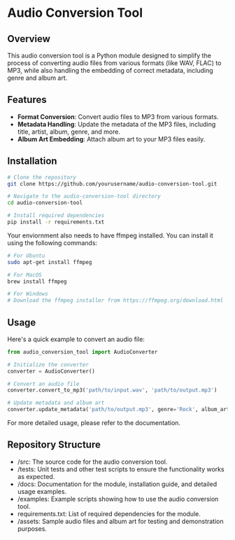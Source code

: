 # Audio Conversion Tool

## Overview

This audio conversion tool is a Python module designed to simplify the process of converting audio files from various formats (like WAV, FLAC) to MP3, while also handling the embedding of correct metadata, including genre and album art.

## Features

- **Format Conversion**: Convert audio files to MP3 from various formats.
- **Metadata Handling**: Update the metadata of the MP3 files, including title, artist, album, genre, and more.
- **Album Art Embedding**: Attach album art to your MP3 files easily.

## Installation

```bash
# Clone the repository
git clone https://github.com/yourusername/audio-conversion-tool.git

# Navigate to the audio-conversion-tool directory
cd audio-conversion-tool

# Install required dependencies
pip install -r requirements.txt
```

Your enviornment also needs to have ffmpeg installed. You can install it using the following commands:

```bash
# For Ubuntu
sudo apt-get install ffmpeg

# For MacOS
brew install ffmpeg

# For Windows
# Download the ffmpeg installer from https://ffmpeg.org/download.html
```

## Usage

Here's a quick example to convert an audio file:

```python
from audio_conversion_tool import AudioConverter

# Initialize the converter
converter = AudioConverter()

# Convert an audio file
converter.convert_to_mp3('path/to/input.wav', 'path/to/output.mp3')

# Update metadata and album art
converter.update_metadata('path/to/output.mp3', genre='Rock', album_art='path/to/album_art.jpg')
```

For more detailed usage, please refer to the documentation.

## Repository Structure

- /src: The source code for the audio conversion tool.
- /tests: Unit tests and other test scripts to ensure the functionality works as expected.
- /docs: Documentation for the module, installation guide, and detailed usage examples.
- /examples: Example scripts showing how to use the audio conversion tool.
- requirements.txt: List of required dependencies for the module.
- /assets: Sample audio files and album art for testing and demonstration purposes.
